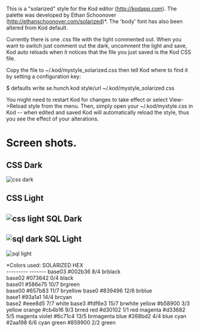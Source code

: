   This is a "solarized" style for the Kod editor (http://kodapp.com). 
  The palette was developed by Ethan Schoonover 
  (http://ethanschoonover.com/solarized)*. The 'body' font has 
  also been altered from Kod default.
  
  Currently there is one .css file with the light commented out.
  When you want to switch just comment out the dark, 
  uncomment the light and save, Kod auto reloads when 
  it notices that the file you just saved is the Kod CSS file. 
 
  Copy the file to ~/.kod/mystyle_solarized.css then tell Kod where to find it
  by setting a configuration key:
 
   $ defaults write se.hunch.kod style/url ~/.kod/mystyle_solarized.css
 
  You might need to restart Kod for changes to take effect or 
  select View->Reload style from the menu. Then, simply open
  your ~/.kod/mystyle.css in Kod -- when edited and saved Kod will
  automatically reload the style, thus you see the effect of your 
  alterations.
  
Screen shots.
===
CSS Dark
---
![css dark](https://github.com/tripleonard/kod-solarized/raw/master/img/kod-css-dark.png)

CSS Light
---
![css light](https://github.com/tripleonard/kod-solarized/raw/master/img/kod-css-light.png)
SQL Dark
---
![sql dark](https://github.com/tripleonard/kod-solarized/raw/master/img/kod-sql-dark.png)
SQL Light
---
![sql light](https://github.com/tripleonard/kod-solarized/raw/master/img/kod-css-light.png)

*Colors used:
    SOLARIZED HEX     
    --------- ------- 
    base03    #002b36  8/4 brblack  
    base02    #073642  0/4 black    
    base01    #586e75 10/7 brgreen  
    base00    #657b83 11/7 bryellow 
    base0     #839496 12/6 brblue   
    base1     #93a1a1 14/4 brcyan   
    base2     #eee8d5  7/7 white
    base3     #fdf6e3 15/7 brwhite
    yellow    #b58900  3/3 yellow 
    orange    #cb4b16  9/3 brred
    red       #d30102  1/1 red
    magenta   #d33682  5/5 magenta
    violet    #6c71c4 13/5 brmagenta
    blue      #268bd2  4/4 blue
    cyan      #2aa198  6/6 cyan
    green     #859900  2/2 green
